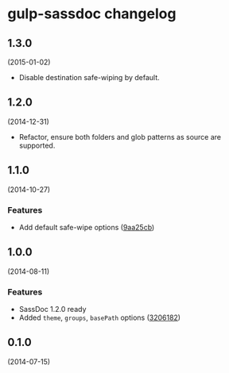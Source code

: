 # gulp-sassdoc changelog

## 1.3.0
(2015-01-02)

* Disable destination safe-wiping by default.

## 1.2.0
(2014-12-31)

* Refactor, ensure both folders and glob patterns as source are supported.

## 1.1.0
(2014-10-27)

### Features

* Add default safe-wipe options
([9aa25cb](https://github.com/SassDoc/gulp-sassdoc/commit/9aa25cbe26658f3a1f199df46d55938125096331))

## 1.0.0
(2014-08-11)

### Features

* SassDoc 1.2.0 ready
* Added `theme`, `groups`, `basePath` options
([3206182](https://github.com/SassDoc/gulp-sassdoc/commit/3206182fb6fa2d0988ef2d7adaeae8410c111a55))

## 0.1.0
(2014-07-15)
